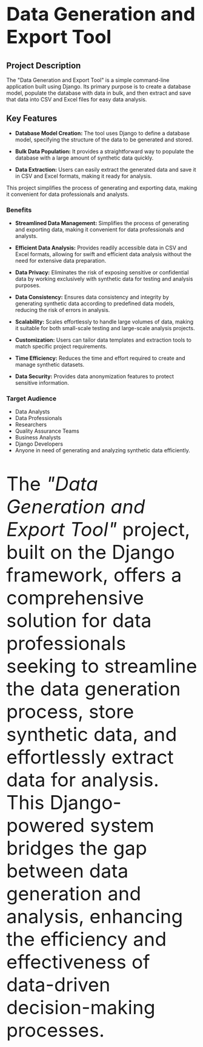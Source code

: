 <h1 style="font-size: 50px;">Data Generation and Export Tool</h1>

## Project Description

The "Data Generation and Export Tool" is a simple command-line application built using Django. Its primary purpose is to create a database model, populate the database with data in bulk, and then extract and save that data into CSV and Excel files for easy data analysis.

## Key Features

- **Database Model Creation:** The tool uses Django to define a database model, specifying the structure of the data to be generated and stored.

- **Bulk Data Population:** It provides a straightforward way to populate the database with a large amount of synthetic data quickly.

- **Data Extraction:** Users can easily extract the generated data and save it in CSV and Excel formats, making it ready for analysis.

This project simplifies the process of generating and exporting data, making it convenient for data professionals and analysts.

### Benefits

- **Streamlined Data Management:** Simplifies the process of generating and exporting data, making it convenient for data professionals and analysts.

- **Efficient Data Analysis:** Provides readily accessible data in CSV and Excel formats, allowing for swift and efficient data analysis without the need for extensive data preparation.

- **Data Privacy:** Eliminates the risk of exposing sensitive or confidential data by working exclusively with synthetic data for testing and analysis purposes.

- **Data Consistency:** Ensures data consistency and integrity by generating synthetic data according to predefined data models, reducing the risk of errors in analysis.

- **Scalability:** Scales effortlessly to handle large volumes of data, making it suitable for both small-scale testing and large-scale analysis projects.

- **Customization:** Users can tailor data templates and extraction tools to match specific project requirements.

- **Time Efficiency:** Reduces the time and effort required to create and manage synthetic datasets.

- **Data Security:** Provides data anonymization features to protect sensitive information.

### Target Audience

- Data Analysts
- Data Professionals
- Researchers
- Quality Assurance Teams
- Business Analysts
- Django Developers
- Anyone in need of generating and analyzing synthetic data efficiently.

<p style="font-size: 50px;">
The <i>"Data Generation and Export Tool"</i> project, built on the Django framework, offers a comprehensive solution for data professionals seeking to streamline the data generation process, store synthetic data, and effortlessly extract data for analysis. This Django-powered system bridges the gap between data generation and analysis, enhancing the efficiency and effectiveness of data-driven decision-making processes.
</p>
